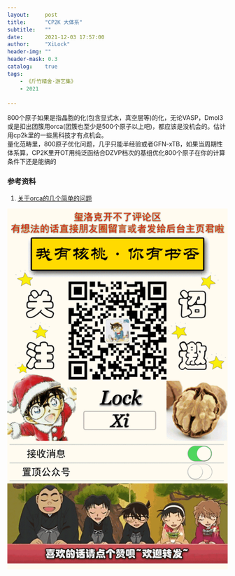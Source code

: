 ```yaml
---
layout:     post
title:      "CP2K 大体系"
subtitle:   ""
date:       2021-12-03 17:57:00
author:     "XiLock"
header-img: ""
header-mask: 0.3
catalog:    true
tags:
    - 《斤竹精舍·游艺集》
    - 2021

---
```


800个原子如果是指晶胞的化(包含显式水，真空层等)的化，无论VASP，Dmol3或是扣出团簇用orca(团簇也至少是500个原子以上吧)，都应该是没机会的。估计用cp2k里的一些黑科技才有点机会。  
量化范畴里，800原子优化问题，几乎只能半经验或者GFN-xTB，如果当周期性体系算，CP2K里开OT用纯泛函结合DZVP档次的基组优化800个原子在你的计算条件下还是能搞的


### 参考资料
1. [关于orca的几个简单的问题](http://bbs.keinsci.com/thread-21650-1-1.html)


![](/img/wc-tail.GIF)
